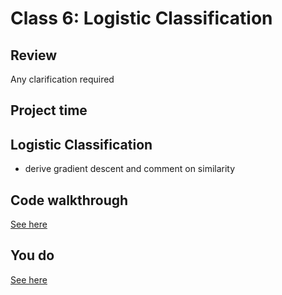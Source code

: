 
# Class 6: Logistic Classification


## Review

Any clarification required


## Project time


## Logistic Classification

- derive gradient descent and comment on similarity


## Code walkthrough

[See here](https://github.com/misrab/SG_DAT1/blob/master/code/06_logistic_regression.ipynb)


## You do

[See here](https://github.com/misrab/SG_DAT1/blob/master/code/06_logistic_regression_youdo.py)